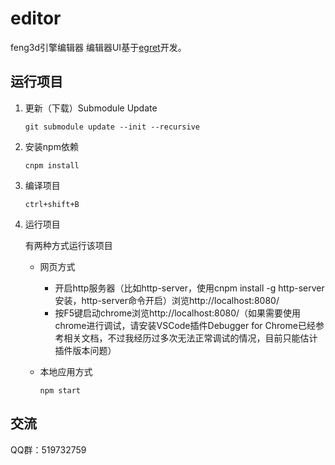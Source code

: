 # editor
feng3d引擎编辑器
编辑器UI基于[egret](https://www.egret.com/)开发。

## 运行项目
1. 更新（下载）Submodule Update 

    `git submodule update --init --recursive`

1. 安装npm依赖

    `cnpm install`

1. 编译项目

    `ctrl+shift+B`
    
1. 运行项目

    有两种方式运行该项目
        
    * 网页方式
        
        * 开启http服务器（比如http-server，使用cnpm install -g http-server安装，http-server命令开启）浏览http://localhost:8080/
        * 按F5键启动chrome浏览http://localhost:8080/（如果需要使用chrome进行调试，请安装VSCode插件Debugger for Chrome已经参考相关文档，不过我经历过多次无法正常调试的情况，目前只能估计插件版本问题）

    * 本地应用方式

        `npm start`

## 交流
QQ群：519732759